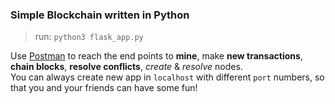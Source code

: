 ### Simple Blockchain written in Python

> run:
`python3 flask_app.py`

Use [Postman](https://www.getpostman.com/) to reach the end points to **mine**, make **new transactions**, **chain blocks**, **resolve conflicts**, *create* & *resolve* nodes.
<br>You can always create new app in `localhost` with different `port` numbers, so that you and your friends can have some fun!
